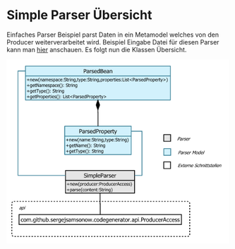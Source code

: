 Simple Parser Übersicht
=======================
Einfaches Parser Beispiel parst Daten in ein Metamodel welches von den Producer 
weiterverarbeitet wird. Beispiel Eingabe Datei für diesen Parser kann man [hier][1] 
anschauen. Es folgt nun die Klassen Übersicht.

![Überblick](src/site/resources/parser.png)

[1]: src/test/resources/simple-parser-input.txt